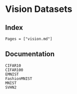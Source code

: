 # Vision Datasets

## Index

```@index
Pages = ["vision.md"]
```

## Documentation

```@docs
CIFAR10
CIFAR100
EMNIST
FashionMNIST
MNIST
SVHN2
```
